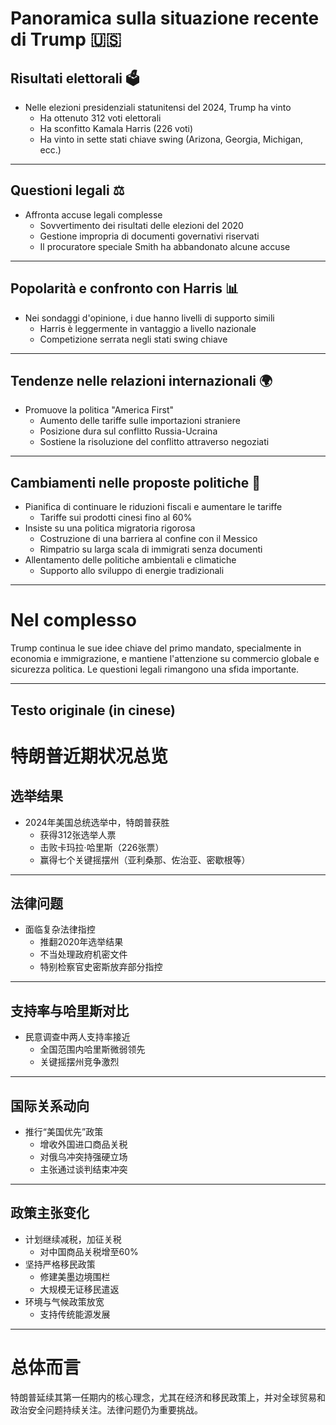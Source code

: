 # Panoramica sulla situazione recente di Trump 🇺🇸

## Risultati elettorali 🗳️

-   Nelle elezioni presidenziali statunitensi del 2024, Trump ha vinto
    -   Ha ottenuto 312 voti elettorali
    -   Ha sconfitto Kamala Harris (226 voti)
    -   Ha vinto in sette stati chiave swing (Arizona, Georgia, Michigan, ecc.)

---

## Questioni legali ⚖️

-   Affronta accuse legali complesse
    -   Sovvertimento dei risultati delle elezioni del 2020
    -   Gestione impropria di documenti governativi riservati
    -   Il procuratore speciale Smith ha abbandonato alcune accuse

---

## Popolarità e confronto con Harris 📊

-   Nei sondaggi d'opinione, i due hanno livelli di supporto simili
    -   Harris è leggermente in vantaggio a livello nazionale
    -   Competizione serrata negli stati swing chiave

---

## Tendenze nelle relazioni internazionali 🌍

-   Promuove la politica "America First"
    -   Aumento delle tariffe sulle importazioni straniere
    -   Posizione dura sul conflitto Russia-Ucraina
    -   Sostiene la risoluzione del conflitto attraverso negoziati

---

## Cambiamenti nelle proposte politiche 📜

-   Pianifica di continuare le riduzioni fiscali e aumentare le tariffe
    -   Tariffe sui prodotti cinesi fino al 60%
-   Insiste su una politica migratoria rigorosa
    -   Costruzione di una barriera al confine con il Messico
    -   Rimpatrio su larga scala di immigrati senza documenti
-   Allentamento delle politiche ambientali e climatiche
    -   Supporto allo sviluppo di energie tradizionali

---

# Nel complesso

Trump continua le sue idee chiave del primo mandato, specialmente in economia e immigrazione, e mantiene l'attenzione su commercio globale e sicurezza politica. Le questioni legali rimangono una sfida importante.

---

## Testo originale (in cinese)
# 特朗普近期状况总览

## 选举结果

-   2024年美国总统选举中，特朗普获胜
    -   获得312张选举人票
    -   击败卡玛拉·哈里斯（226张票）
    -   赢得七个关键摇摆州（亚利桑那、佐治亚、密歇根等）

---

## 法律问题

-   面临复杂法律指控
    -   推翻2020年选举结果
    -   不当处理政府机密文件
    -   特别检察官史密斯放弃部分指控

---

## 支持率与哈里斯对比

-   民意调查中两人支持率接近
    -   全国范围内哈里斯微弱领先
    -   关键摇摆州竞争激烈

---

## 国际关系动向

-   推行“美国优先”政策
    -   增收外国进口商品关税
    -   对俄乌冲突持强硬立场
    -   主张通过谈判结束冲突

---

## 政策主张变化

-   计划继续减税，加征关税
    -   对中国商品关税增至60%
-   坚持严格移民政策
    -   修建美墨边境围栏
    -   大规模无证移民遣返
-   环境与气候政策放宽
    -   支持传统能源发展

---

# 总体而言

特朗普延续其第一任期内的核心理念，尤其在经济和移民政策上，并对全球贸易和政治安全问题持续关注。法律问题仍为重要挑战。
